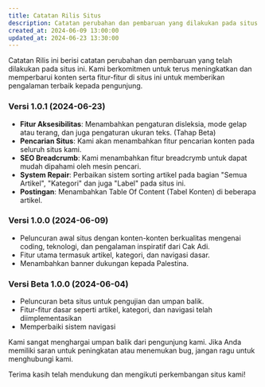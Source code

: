 ```yaml
---
title: Catatan Rilis Situs
description: Catatan perubahan dan pembaruan yang dilakukan pada situs ini.
created_at: 2024-06-09 13:00:00
updated_at: 2024-06-23 13:30:00
---
```


Catatan Rilis ini berisi catatan perubahan dan pembaruan yang telah dilakukan pada situs ini. Kami berkomitmen untuk terus meningkatkan dan memperbarui konten serta fitur-fitur di situs ini untuk memberikan pengalaman terbaik kepada pengunjung.

### Versi 1.0.1 (2024-06-23)
- **Fitur Aksesibilitas**: Menambahkan pengaturan disleksia, mode gelap atau terang, dan juga pengaturan ukuran teks. (Tahap Beta)
- **Pencarian Situs**: Kami akan menambahkan fitur pencarian konten pada seluruh situs kami.
- **SEO Breadcrumb**: Kami menambahkan fitur breadcrymb untuk dapat mudah dipahami oleh mesin pencari.
- **System Repair**: Perbaikan sistem sorting artikel pada bagian "Semua Artikel", "Kategori" dan juga "Label" pada situs ini.
- **Postingan**: Menambahkan Table Of Content (Tabel Konten) di beberapa artikel.

### Versi 1.0.0 (2024-06-09)
- Peluncuran awal situs dengan konten-konten berkualitas mengenai coding, teknologi, dan pengalaman inspiratif dari Cak Adi.
- Fitur utama termasuk artikel, kategori, dan navigasi dasar.
- Menambahkan banner dukungan kepada Palestina.

### Versi Beta 1.0.0 (2024-06-04)
- Peluncuran beta situs untuk pengujian dan umpan balik.
- Fitur-fitur dasar seperti artikel, kategori, dan navigasi telah diimplementasikan
- Memperbaiki sistem navigasi

Kami sangat menghargai umpan balik dari pengunjung kami. Jika Anda memiliki saran untuk peningkatan atau menemukan bug, jangan ragu untuk menghubungi kami.

Terima kasih telah mendukung dan mengikuti perkembangan situs kami!
